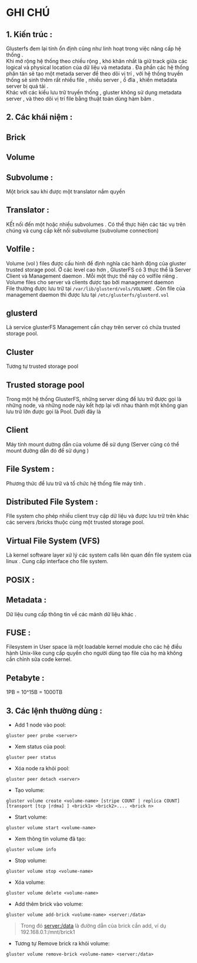 # GHI CHÚ  
## 1. Kiến trúc :  
 Glusterfs đem lại tính ổn định cũng như linh hoạt trong việc nâng cấp hệ thống .  
 Khi mở rộng hệ thống theo chiều rộng , khó khăn nhất là giữ track giữa các logical và physical location của dữ liệu và metadata . Đa phần các hệ thống phân tán sẽ tạo một metada server để theo dõi vị trí , với hệ thống truyền thống sẽ sinh thêm rất nhiều file , nhiều server , ổ đĩa , khiến metadata server bị quá tải .  
 Khác với các kiểu lưu trữ truyền thống , gluster không sử dụng metadata server , và theo dõi vị trí file bằng thuật toán dùng hàm băm . 

## 2. Các khái niệm :  
## Brick
## Volume  
## Subvolume :  
Một brick sau khi được một translator nắm quyền 
## Translator :  
KẾt nối đến một hoặc nhiều subvolumes . Có thể thực hiện các tác vụ trên chúng và cung cấp kết nối subvolume (subvolume connection)  
## Volfile :  
Volume (vol ) files  được cấu hình để định nghĩa các hành động của gluster trusted storage pool. Ở các level cao hơn ,  GlusterFS có 3 thực thể là Server Client và Management daemon . Mỗi một thực thể này có volfile riêng . Volume files cho server và clients được tạo bởi management daemon  
File thường được lưu trữ tại `/var/lib/glusterd/vols/VOLNAME` . Còn file của management daemon thì được lưu tại `/etc/glusterfs/glusterd.vol`  

## glusterd  
Là service glusterFS Management cần chạy trên server  có chứa trusted storage pool.
## Cluster  
Tương tự trusted storage pool

## Trusted storage pool  
Trong một hệ thống GlusterFS, những server dùng để lưu trữ được gọi là những node, và những node này kết hợp lại với nhau thành một không gian lưu trữ lớn được gọi là Pool. Dưới đây là 
## Client 
Máy tính mount dường dẫn của volume để sử dụng (Server cũng có thể mount đường dẫn đó để sử dụng )
  
  ## File System :  
  Phương thức để lưu trữ và tổ chức hệ thống file máy tính .  
  ## Distributed File System :  
  FIle system cho phép nhiều client truy cập dữ liệu và được lưu trữ  trên khác các servers /bricks thuộc cùng một trusted storage pool.
  ## Virtual File System (VFS)  
  Là kernel software layer xử lý các system calls liên quan đến file system của linux . Cung cấp interface cho file system.  
  ## POSIX :  
  ## Metadata :  
  Dữ liệu cung cấp thông tin về các mảnh dữ liệu khác .  
  ## FUSE :  
  Filesystem in User space là một loadable kernel module cho các hệ điều hành Unix-like cung cấp quyền cho người dùng tạo file của họ mà không cần chỉnh sửa code kernel.
  
  ## Petabyte :  
  1PB = 10^15B = 1000TB  

## 3. Các lệnh thường dùng :  
- Add 1 node vào pool:
```
gluster peer probe <server>
```

- Xem status của pool:
```
gluster peer status
```  

- Xóa node ra khỏi pool:

```
gluster peer detach <server>
```

- Tạo volume:
```
gluster volume create <volume-name> [stripe COUNT | replica COUNT] [transport [tcp |rdma] ] <brick1> <brick2>.... <brick n>
```
- Start volume:

```
gluster volume start <volume-name>
```

- Xem thông tin volume đã tạo:
```
gluster volume info
```
- Stop volume:
```
gluster volume stop <volume-name>
```
- Xóa volume:
```
gluster volume delete <volume-name>
```
- Add thêm brick vào volume:
```
gluster volume add-brick <volume-name> <server:/data>
```
>Trong đó <server:/data> là đường dẫn của brick cần add, ví dụ 192.168.0.1:/mnt/brick1

- Tương tự Remove brick ra khỏi volume:
```
gluster volume remove-brick <volume-name> <server:/data>
```  